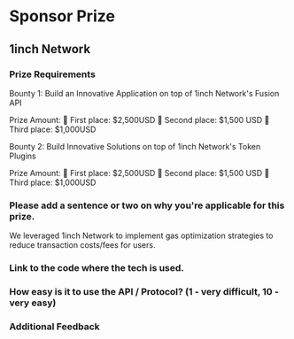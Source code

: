 # Sponsor Prize

## 1inch Network

### Prize Requirements

Bounty 1: Build an Innovative Application on top of 1inch Network's Fusion API  
  
Prize Amount: 🥇 First place: $2,500USD  🥈 Second place: $1,500 USD 🥉 Third place: $1,000USD
  
Bounty 2: Build Innovative Solutions on top of 1inch Network's Token Plugins

  Prize Amount: 🥇 First place: $2,500USD 🥈 Second place: $1,500 USD 🥉 Third place: $1,000USD

### Please add a sentence or two on why you're applicable for this prize.

We leveraged 1inch Network to implement gas optimization strategies to reduce transaction costs/fees for users. 

### Link to the code where the tech is used.

### How easy is it to use the API / Protocol? (1 - very difficult, 10 - very easy)

### Additional Feedback
